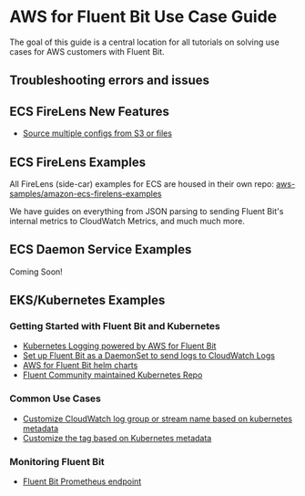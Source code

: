 # AWS for Fluent Bit Use Case Guide

The goal of this guide is a central location for all tutorials on solving use cases for AWS customers with Fluent Bit.

## Troubleshooting errors and issues

## ECS FireLens New Features
* [Source multiple configs from S3 or files](init-process-for-fluent-bit/README.md)

## ECS FireLens Examples

All FireLens (side-car) examples for ECS are housed in their own repo: [aws-samples/amazon-ecs-firelens-examples](https://github.com/aws-samples/amazon-ecs-firelens-examples)

We have guides on everything from JSON parsing to sending Fluent Bit's internal metrics to CloudWatch Metrics, and much much more. 

## ECS Daemon Service Examples

Coming Soon!

## EKS/Kubernetes Examples

### Getting Started with Fluent Bit and Kubernetes
* [Kubernetes Logging powered by AWS for Fluent Bit](https://aws.amazon.com/blogs/containers/kubernetes-logging-powered-by-aws-for-fluent-bit/)
* [Set up Fluent Bit as a DaemonSet to send logs to CloudWatch Logs](https://docs.aws.amazon.com/AmazonCloudWatch/latest/monitoring/Container-Insights-setup-logs-FluentBit.html)
* [AWS for Fluent Bit helm charts](https://github.com/aws/eks-charts/tree/master/stable/aws-for-fluent-bit)
* [Fluent Community maintained Kubernetes Repo](https://github.com/fluent/fluent-bit-kubernetes-logging)

### Common Use Cases
* [Customize CloudWatch log group or stream name based on kubernetes metadata](k8s-metadata-customize-cw/)
* [Customize the tag based on Kubernetes metadata](k8s-metadata-customize-tag/)

### Monitoring Fluent Bit
* [Fluent Bit Prometheus endpoint](https://docs.fluentbit.io/manual/administration/monitoring)



